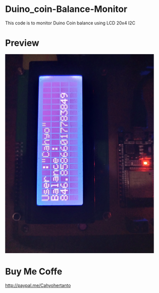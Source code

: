 # Duino_coin-Balance-Monitor

This code is to monitor Duino Coin balance using LCD 20x4 I2C

# Preview

<img src="https://github.com/Kecubunk/Duino_coin-Balance-Monitor/blob/main/image/IMG_20210917_201004_344.jpg" width="480"/>


# Buy Me Coffe
http://paypal.me/Cahyohertanto
